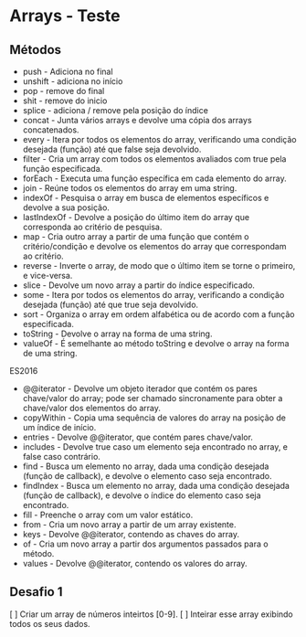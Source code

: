 # Arrays - Teste

## Métodos

- push - Adiciona no final
- unshift - adiciona no início
- pop - remove do final
- shit - remove do inicio
- splice - adiciona / remove pela posição do índice
- concat - Junta vários arrays e devolve uma cópia dos arrays concatenados.
- every - Itera por todos os elementos do array, verificando uma condição desejada (função) até que false seja devolvido.
- filter - Cria um array com todos os elementos avaliados com true pela função especificada.
- forEach - Executa uma função específica em cada elemento do array.
- join - Reúne todos os elementos do array em uma string.
- indexOf - Pesquisa o array em busca de elementos específicos e devolve a sua posição.
- lastIndexOf - Devolve a posição do último item do array que corresponda ao critério de pesquisa.
- map - Cria outro array a partir de uma função que contém o critério/condição e devolve os elementos do array
  que correspondam ao critério.
- reverse - Inverte o array, de modo que o último item se torne o primeiro, e vice-versa.
- slice - Devolve um novo array a partir do índice especificado.
- some - Itera por todos os elementos do array, verificando a condição desejada (função) até que true seja devolvido.
- sort - Organiza o array em ordem alfabética ou de acordo com a função especificada.
- toString - Devolve o array na forma de uma string.
- valueOf - É semelhante ao método toString e devolve o array na forma de uma string.

ES2016

- @@iterator - Devolve um objeto iterador que contém os pares chave/valor do array; pode ser chamado sincronamente
  para obter a chave/valor dos elementos do array.
- copyWithin - Copia uma sequência de valores do array na posição de um índice de início.
- entries - Devolve @@iterator, que contém pares chave/valor.
- includes - Devolve true caso um elemento seja encontrado no array, e false caso contrário.
- find - Busca um elemento no array, dada uma condição desejada (função de callback), e devolve o elemento
  caso seja encontrado.
- findIndex - Busca um elemento no array, dada uma condição desejada (função de callback), e devolve o índice do
  elemento caso seja encontrado.
- fill - Preenche o array com um valor estático.
- from - Cria um novo array a partir de um array existente.
- keys - Devolve @@iterator, contendo as chaves do array.
- of - Cria um novo array a partir dos argumentos passados para o método.
- values - Devolve @@iterator, contendo os valores do array.

## Desafio 1

[ ] Criar um array de números inteirtos [0-9].
[ ] Inteirar esse array exibindo todos os seus dados.
